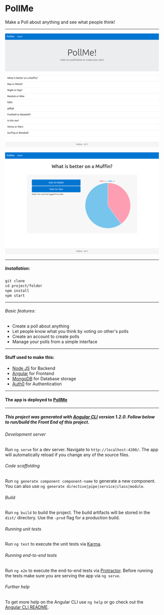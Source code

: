 # PollMe

Make a Poll about anything and see what people think!

---

![PollMe Homepage Preview](https://raw.githubusercontent.com/lfaudreejr/PollMe/master/images/pollme-homepage.png)


![PollMe Poll Preview](https://raw.githubusercontent.com/lfaudreejr/PollMe/master/images/pollme-poll.png)

---

##### Installation:
```
git clone
cd project/folder
npm install
npm start
```

---


###### Basic features:

 * Create a poll about anything
 * Let people know what you think by voting on other's polls
 * Create an account to create polls
 * Manage your polls from a simple interface

---


#### Stuff used to make this:

 * [Node JS](https://nodejs.org/en/) for Backend
 * [Angular](https://angular.io/) for Frontend
 * [MongoDB](https://www.mongodb.com/) for Database storage
 * [Auth0](https://auth0.com) for Authentication

---

#### The app is deployed to [PollMe](https://pollme-app.herokuapp.com/)

---
##### This project was generated with [Angular CLI](https://github.com/angular/angular-cli) version 1.2.0. Follow below to run/build the Front End of this project.

###### Development server

Run `ng serve` for a dev server. Navigate to `http://localhost:4200/`. The app will automatically reload if you change any of the source files.

###### Code scaffolding

Run `ng generate component component-name` to generate a new component. You can also use `ng generate directive|pipe|service|class|module`.

###### Build

Run `ng build` to build the project. The build artifacts will be stored in the `dist/` directory. Use the `-prod` flag for a production build.

###### Running unit tests

Run `ng test` to execute the unit tests via [Karma](https://karma-runner.github.io).

###### Running end-to-end tests

Run `ng e2e` to execute the end-to-end tests via [Protractor](http://www.protractortest.org/).
Before running the tests make sure you are serving the app via `ng serve`.

###### Further help

To get more help on the Angular CLI use `ng help` or go check out the [Angular CLI README](https://github.com/angular/angular-cli/blob/master/README.md).
